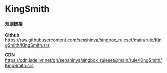 # KingSmith

#### 规则链接

**Github**
https://raw.githubusercontent.com/senshinya/singbox_ruleset/main/rule/KingSmith/KingSmith.srs

**CDN**
https://cdn.jsdelivr.net/gh/senshinya/singbox_ruleset@main/rule/KingSmith/KingSmith.srs